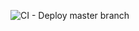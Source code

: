 ![CI - Deploy master branch](https://github.com/MikitaLisavets/studio-booking/workflows/CI%20-%20Deploy%20master%20branch/badge.svg)
